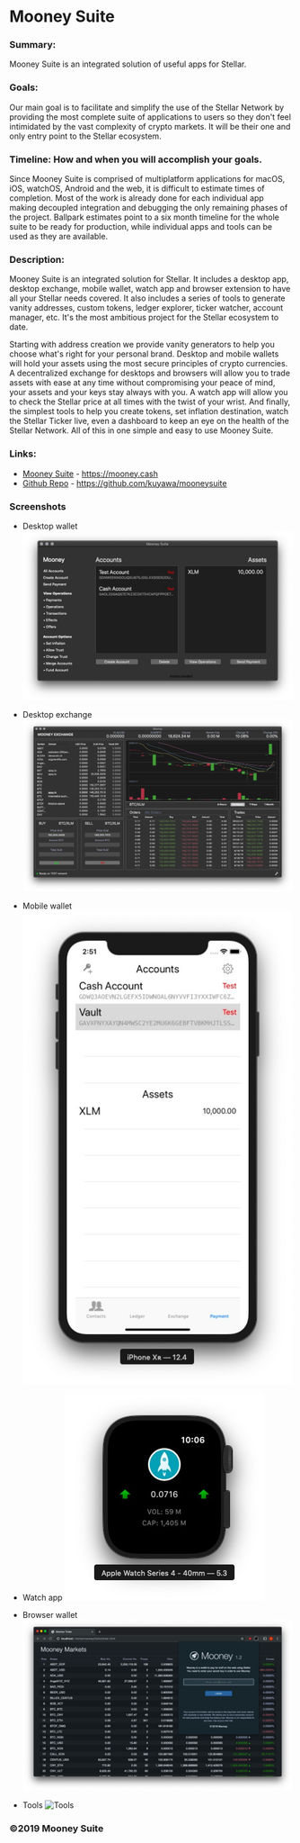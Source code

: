 #  Mooney Suite

### Summary:

Mooney Suite is an integrated solution of useful apps for Stellar.

### Goals:

Our main goal is to facilitate and simplify the use of the Stellar Network by providing the most complete suite of applications to users so they don't feel intimidated by the vast complexity of crypto markets. It will be their one and only entry point to the Stellar ecosystem.

### Timeline: How and when you will accomplish your goals.

Since Mooney Suite is comprised of multiplatform applications for macOS, iOS, watchOS, Android and the web, it is difficult to estimate times of completion. Most of the work is already done for each individual app making decoupled integration and debugging the only remaining phases of the project. Ballpark estimates point to a six month timeline for the whole suite to be ready for production, while individual apps and tools can be used as they are available.

### Description:

Mooney Suite is an integrated solution for Stellar. It includes a desktop app, desktop exchange, mobile wallet, watch app and browser extension to have all your Stellar needs covered. It also includes a series of tools to generate vanity addresses, custom tokens, ledger explorer, ticker watcher, account manager, etc. It's the most ambitious project for the Stellar ecosystem to date. 

Starting with address creation we provide vanity generators to help you choose what's right for your personal brand. Desktop and mobile wallets will hold your assets using the most secure principles of crypto currencies. A decentralized exchange for desktops and browsers will allow you to trade assets with ease at any time without compromising your peace of mind, your assets and your keys stay always with you. A watch app will allow you to check the Stellar price at all times with the twist of your wrist. And finally, the simplest tools to help you create tokens, set inflation destination, watch the Stellar Ticker live, even a dashboard to keep an eye on the health of the Stellar Network. All of this in one simple and easy to use Mooney Suite.

### Links:

- [Mooney Suite](https://mooney.cash) - https://mooney.cash
- [Github Repo](https://github.com/kuyawa/mooneysuite) - https://github.com/kuyawa/mooneysuite

### Screenshots

- Desktop wallet
![Desktop Wallet](https://raw.githubusercontent.com/kuyawa/mooneysuite/master/Screenshots/desktop.jpg)

- Desktop exchange
![Desktop exchange](https://raw.githubusercontent.com/kuyawa/mooneysuite/master/Screenshots/exchange.jpg)

- Mobile wallet
![Mobile wallet](https://raw.githubusercontent.com/kuyawa/mooneysuite/master/Screenshots/mobile.jpg)

- Watch app
![Watch app](https://raw.githubusercontent.com/kuyawa/mooneysuite/master/Screenshots/watch.jpg)

- Browser wallet
![Browser wallet](https://raw.githubusercontent.com/kuyawa/mooneysuite/master/Screenshots/webext.jpg)

- Tools
![Tools](https://raw.githubusercontent.com/kuyawa/mooneysuite/master/Screenshots/tools.jpg)

### ©2019 Mooney Suite